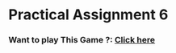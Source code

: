# Practical Assignment 6
### Want to play This Game ?: [Click here](https://practical-assignment-6.herokuapp.com/)
